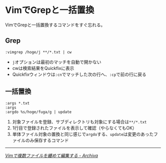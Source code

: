 # VimでGrepと一括置換

VimでGrepと一括置換するコマンドをすぐ忘れる。

<!-- READMORE -->


## Grep

~~~ vim
:vimgrep /hoge/j **/*.txt | cw
~~~

- `j`オプションは最初のマッチを自動で開かない
- cwは検索結果をQuickfixに表示
- Quickfixウィンドウは`:cn`でマッチした次の行へ、`:cp`で前の行に戻る


## 一括置換

~~~ vim
:args *.txt
:args
:argdo %s/hoge/fuga/g | update
~~~

1. 対象ファイルを登録、サブディレクトリも対象にする場合は`**/*.txt`
2. 1行目で登録されたファイルを表示して確認（やらなくてもOK）
3. 単体ファイル対象の置換と同じ感じで`argdo`する、`update`は変更のあったファイルのみ保存するコマンド

---

<cite>[Vimで複数ファイルを纏めて編集する - Archiva](http://archiva.jp/web/tool/vim_grep.html)</cite>
